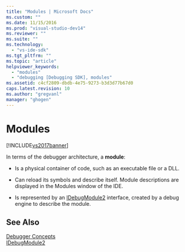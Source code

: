```yaml
---
title: "Modules | Microsoft Docs"
ms.custom: ""
ms.date: 11/15/2016
ms.prod: "visual-studio-dev14"
ms.reviewer: ""
ms.suite: ""
ms.technology: 
  - "vs-ide-sdk"
ms.tgt_pltfrm: ""
ms.topic: "article"
helpviewer_keywords: 
  - "modules"
  - "debugging [Debugging SDK], modules"
ms.assetid: c4cf2809-dbdb-4e75-9273-b3d3d77b67d0
caps.latest.revision: 10
ms.author: "gregvanl"
manager: "ghogen"
---
```

# Modules
[!INCLUDE[vs2017banner](../../includes/vs2017banner.md)]

In terms of the debugger architecture, a **module**:  
  
-   Is a physical container of code, such as an executable file or a DLL.  
  
-   Can reload its symbols and describe itself. Module descriptions are displayed in the Modules window of the IDE.  
  
-   Is represented by an [IDebugModule2](../../extensibility/debugger/reference/idebugmodule2.md) interface, created by a debug engine to describe the module.  
  
## See Also  
 [Debugger Concepts](../../extensibility/debugger/debugger-concepts.md)   
 [IDebugModule2](../../extensibility/debugger/reference/idebugmodule2.md)

